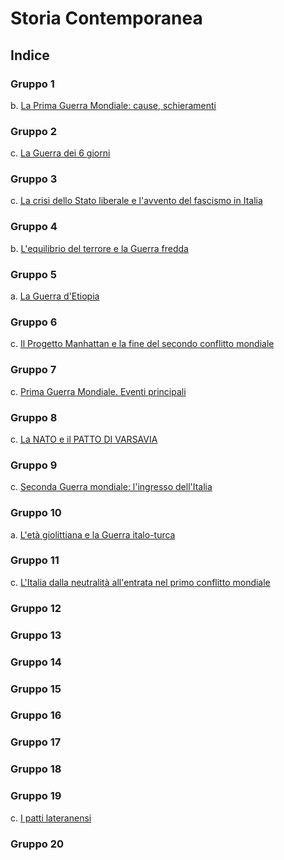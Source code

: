 # Storia Contemporanea

## Indice

### Gruppo 1

b. [La Prima Guerra Mondiale: cause, schieramenti](1b.md)

### Gruppo 2

c. [La Guerra dei 6 giorni](2c.md)

### Gruppo 3

c. [La crisi dello Stato liberale e l'avvento del fascismo in Italia](3c.md)

### Gruppo 4

b. [L'equilibrio del terrore e la Guerra fredda](4b.md)

### Gruppo 5

a. [La Guerra d'Etiopia](5a.md)

### Gruppo 6

c. [Il Progetto Manhattan e la fine del secondo conflitto mondiale](6c.md)

### Gruppo 7

c. [Prima Guerra Mondiale. Eventi principali](7c.md)

### Gruppo 8

c. [La NATO e il PATTO DI VARSAVIA](8c.md)

### Gruppo 9

c. [Seconda Guerra mondiale: l'ingresso dell'Italia](9c.md)

### Gruppo 10

a. [L'età giolittiana e la Guerra italo-turca](10a.md)

### Gruppo 11

c. [L'Italia dalla neutralità all'entrata nel primo conflitto mondiale](11c.md)

### Gruppo 12

### Gruppo 13

### Gruppo 14

### Gruppo 15

### Gruppo 16

### Gruppo 17

### Gruppo 18

### Gruppo 19

c. [I patti lateranensi](19c.md)

### Gruppo 20

